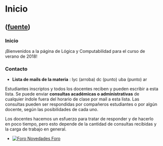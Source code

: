 # Inicio
([fuente](https://campus.exactas.uba.ar/course/view.php?id=1057))
---
###  Inicio

¡Bienvenidos a la página de Lógica y Computabilidad para el curso de verano de
2018!

###  Contacto

  - **Lista de mails de la materia** : lyc (arroba) dc (punto) uba (punto) ar 

Estudiantes inscriptos y todos los docentes reciben y pueden escribir a esta
lista. Se puede enviar **consultas académicas o administrativas** de cualquier
índole fuera del horario de clase por mail a esta lista. Las consultas pueden
ser respondidas por compañeros estudiantes o por algún docente, según las
posibilidades de cada uno.

Los docentes hacemos un esfuerzo para tratar de responder y de hacerlo en poco
tiempo, pero esto depende de la cantidad de consultas recibidas y la carga de
trabajo en general.

  - [ ![Foro](https://campus.exactas.uba.ar/theme/image.php/magazine/forum/1462913092/icon) Novedades  Foro  ](https://campus.exactas.uba.ar/mod/forum/view.php?id=54694)

